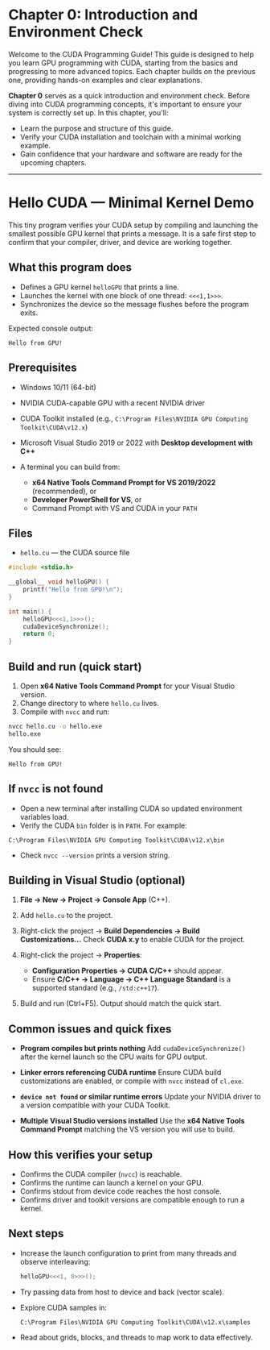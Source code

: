 
# Chapter 0: Introduction and Environment Check

Welcome to the CUDA Programming Guide! This guide is designed to help you learn GPU programming with CUDA, starting from the basics and progressing to more advanced topics. Each chapter builds on the previous one, providing hands-on examples and clear explanations.

**Chapter 0** serves as a quick introduction and environment check. Before diving into CUDA programming concepts, it's important to ensure your system is correctly set up. In this chapter, you'll:

- Learn the purpose and structure of this guide.
- Verify your CUDA installation and toolchain with a minimal working example.
- Gain confidence that your hardware and software are ready for the upcoming chapters.

---
# Hello CUDA — Minimal Kernel Demo

This tiny program verifies your CUDA setup by compiling and launching the smallest possible GPU kernel that prints a message. It is a safe first step to confirm that your compiler, driver, and device are working together.

## What this program does

* Defines a GPU kernel `helloGPU` that prints a line.
* Launches the kernel with one block of one thread: `<<<1,1>>>`.
* Synchronizes the device so the message flushes before the program exits.

Expected console output:

```
Hello from GPU!
```

## Prerequisites

* Windows 10/11 (64-bit)
* NVIDIA CUDA-capable GPU with a recent NVIDIA driver
* CUDA Toolkit installed (e.g., `C:\Program Files\NVIDIA GPU Computing Toolkit\CUDA\v12.x`)
* Microsoft Visual Studio 2019 or 2022 with **Desktop development with C++**
* A terminal you can build from:

  * **x64 Native Tools Command Prompt for VS 2019/2022** (recommended), or
  * **Developer PowerShell for VS**, or
  * Command Prompt with VS and CUDA in your `PATH`

## Files

* `hello.cu` — the CUDA source file

```cpp
#include <stdio.h>

__global__ void helloGPU() {
    printf("Hello from GPU!\n");
}

int main() {
    helloGPU<<<1,1>>>();
    cudaDeviceSynchronize();
    return 0;
}
```

## Build and run (quick start)

1. Open **x64 Native Tools Command Prompt** for your Visual Studio version.
2. Change directory to where `hello.cu` lives.
3. Compile with `nvcc` and run:

```cmd
nvcc hello.cu -o hello.exe
hello.exe
```

You should see:

```
Hello from GPU!
```

## If `nvcc` is not found

* Open a new terminal after installing CUDA so updated environment variables load.
* Verify the CUDA `bin` folder is in `PATH`. For example:

```
C:\Program Files\NVIDIA GPU Computing Toolkit\CUDA\v12.x\bin
```

* Check `nvcc --version` prints a version string.

## Building in Visual Studio (optional)

1. **File → New → Project → Console App** (C++).
2. Add `hello.cu` to the project.
3. Right-click the project → **Build Dependencies → Build Customizations…**
   Check **CUDA x.y** to enable CUDA for the project.
4. Right-click the project → **Properties**:

   * **Configuration Properties → CUDA C/C++** should appear.
   * Ensure **C/C++ → Language → C++ Language Standard** is a supported standard (e.g., `/std:c++17`).
5. Build and run (Ctrl+F5). Output should match the quick start.

## Common issues and quick fixes

* **Program compiles but prints nothing**
  Add `cudaDeviceSynchronize()` after the kernel launch so the CPU waits for GPU output.

* **Linker errors referencing CUDA runtime**
  Ensure CUDA build customizations are enabled, or compile with `nvcc` instead of `cl.exe`.

* **`device not found` or similar runtime errors**
  Update your NVIDIA driver to a version compatible with your CUDA Toolkit.

* **Multiple Visual Studio versions installed**
  Use the **x64 Native Tools Command Prompt** matching the VS version you will use to build.

## How this verifies your setup

* Confirms the CUDA compiler (`nvcc`) is reachable.
* Confirms the runtime can launch a kernel on your GPU.
* Confirms stdout from device code reaches the host console.
* Confirms driver and toolkit versions are compatible enough to run a kernel.

## Next steps

* Increase the launch configuration to print from many threads and observe interleaving:

  ```cpp
  helloGPU<<<1, 8>>>();
  ```
* Try passing data from host to device and back (vector scale).
* Explore CUDA samples in:

  ```
  C:\Program Files\NVIDIA GPU Computing Toolkit\CUDA\v12.x\samples
  ```
* Read about grids, blocks, and threads to map work to data effectively.

